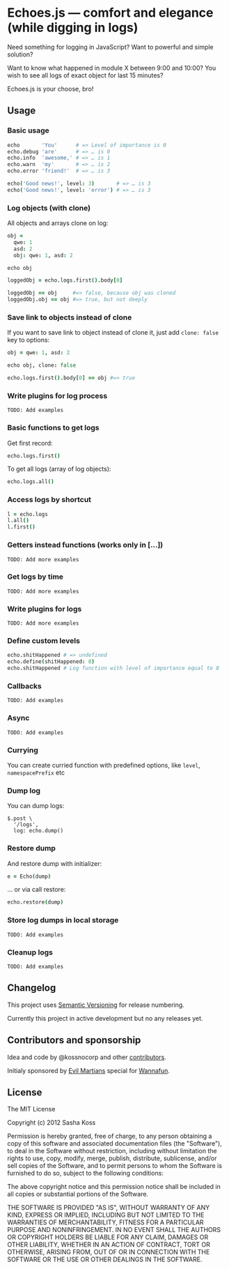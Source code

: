 # Echoes.js — comfort and elegance (while digging in logs)

Need something for logging in JavaScript? Want to powerful and simple solution?

Want to know what happened in module X between 9:00 and 10:00? You wish to see all logs of exact object for last 15 minutes?

Echoes.js is your choose, bro!

## Usage

### Basic usage

``` coffeescript
echo       'You'      # => Level of importance is 0
echo.debug 'are'      # => … is 0
echo.info  'awesome,' # => … is 1
echo.warn  'my'       # => … is 2
echo.error 'friend!'  # => … is 3
```

``` coffeescript
echo('Good news!', level: 3)       # => … is 3
echo('Good news!', level: 'error') # => … is 3
```

### Log objects (with clone)

All objects and arrays clone on log:

``` coffeescript
obj =
  qwe: 1
  asd: 2
  obj: qwe: 1, asd: 2

echo obj

loggedObj = echo.logs.first().body[0]

loggedObj == obj     #=> false, because obj was cloned
loggedObj.obj == obj #=> true, but not deeply
```

### Save link to objects instead of clone

If you want to save link to object instead of clone it, just add `clone: false` key to options:

``` coffeescript
obj = qwe: 1, asd: 2

echo obj, clone: false

echo.logs.first().body[0] == obj #=> true
```

### Write plugins for log process

```
TODO: Add examples
```

### Basic functions to get logs

Get first record:

``` coffeescript
echo.logs.first()
```

To get all logs (array of log objects):

``` coffeescript
echo.logs.all()
```

### Access logs by shortcut

``` coffeescript
l = echo.logs
l.all()
l.first()
```

### Getters instead functions (works only in [...])

```
TODO: Add more examples
```

### Get logs by time

```
TODO: Add more examples
```

### Write plugins for logs

```
TODO: Add more examples
```

### Define custom levels

``` coffeescript
echo.shitHappened # => undefined
echo.define(shitHappened: 8)
echo.shitHappened # Log function with level of importance equal to 8
```

### Callbacks

```
TODO: Add examples
```

### Async

```
TODO: Add examples
```

### Currying

You can create curried function with predefined options, like `level`, `namespacePrefix` etc

### Dump log

You can dump logs:

```
$.post \
  '/logs',
  log: echo.dump()
```

### Restore dump

And restore dump with initializer:

``` coffeescript
e = Echo(dump)
```

… or via call restore:

``` coffeescript
echo.restore(dump)
```

### Store log dumps in local storage

```
TODO: Add examples
```

### Cleanup logs

```
TODO: Add examples
```

## Changelog

This project uses [Semantic Versioning](http://semver.org/) for release numbering.

Currently this project in active development but no any releases yet.

## Contributors and sponsorship

Idea and code by @kossnocorp and other [contributors](https://github.com/kossnocorp/echo/contributors).

Initialy sponsored by [Evil Martians](http://evilmartians.com/) special for [Wannafun](http://wannafun.ru/).

## License

The MIT License

Copyright (c) 2012 Sasha Koss

Permission is hereby granted, free of charge, to any person obtaining a copy of this software and associated documentation files (the "Software"), to deal in the Software without restriction, including without limitation the rights to use, copy, modify, merge, publish, distribute, sublicense, and/or sell copies of the Software, and to permit persons to whom the Software is furnished to do so, subject to the following conditions:

The above copyright notice and this permission notice shall be included in all copies or substantial portions of the Software.

THE SOFTWARE IS PROVIDED "AS IS", WITHOUT WARRANTY OF ANY KIND, EXPRESS OR IMPLIED, INCLUDING BUT NOT LIMITED TO THE WARRANTIES OF MERCHANTABILITY, FITNESS FOR A PARTICULAR PURPOSE AND NONINFRINGEMENT. IN NO EVENT SHALL THE AUTHORS OR COPYRIGHT HOLDERS BE LIABLE FOR ANY CLAIM, DAMAGES OR OTHER LIABILITY, WHETHER IN AN ACTION OF CONTRACT, TORT OR OTHERWISE, ARISING FROM, OUT OF OR IN CONNECTION WITH THE SOFTWARE OR THE USE OR OTHER DEALINGS IN THE SOFTWARE.